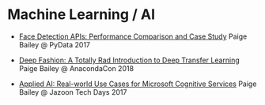 # Machine Learning / AI

* [Face Detection APIs: Performance Comparison and Case Study](https://www.youtube.com/watch?v=FdeyirU24qY) Paige Bailey @ PyData 2017

* [Deep Fashion: A Totally Rad Introduction to Deep Transfer Learning](https://www.youtube.com/watch?v=Kl1QeOMwe-A) Paige Bailey @ AnacondaCon 2018

* [Applied AI: Real-world Use Cases for Microsoft Cognitive Services](https://www.youtube.com/watch?v=jGEgYNwWs1Q) Paige Bailey @ Jazoon Tech Days 2017